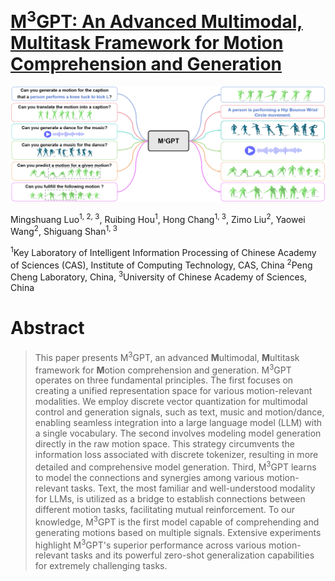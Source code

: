 # [M<sup>3</sup>GPT: An Advanced Multimodal, Multitask Framework for Motion Comprehension and Generation](https://arxiv.org/abs/2405.16273)

![](./assets/introduction_pic.png)

Mingshuang Luo<sup>1, 2, 3</sup>, Ruibing Hou<sup>1</sup>, Hong Chang<sup>1, 3</sup>, Zimo Liu<sup>2</sup>, Yaowei Wang<sup>2</sup>, Shiguang Shan<sup>1, 3</sup>

<sup>1</sup>Key Laboratory of Intelligent Information Processing of Chinese Academy of Sciences (CAS),
Institute of Computing Technology, CAS, China <sup>2</sup>Peng Cheng Laboratory, China,
<sup>3</sup>University of Chinese Academy of Sciences, China

# Abstract
> This paper presents M<sup>3</sup>GPT, an advanced **M**ultimodal, **M**ultitask  framework for **M**otion comprehension and generation.  M<sup>3</sup>GPT operates on three fundamental principles. The first focuses on creating a unified representation space for various motion-relevant modalities. We employ discrete vector quantization for multimodal control and generation signals, such as text, music and motion/dance,  enabling  seamless integration into a large language model (LLM) with a single vocabulary.
The second involves modeling model generation directly in the raw motion space. This strategy circumvents the information loss associated with discrete tokenizer, resulting in more detailed and comprehensive model generation. Third, M<sup>3</sup>GPT learns to model the connections and synergies among various motion-relevant tasks. Text, the most familiar and well-understood modality for LLMs, is utilized as a bridge to establish connections between different motion tasks, facilitating mutual 
reinforcement. To our knowledge, M<sup>3</sup>GPT is the first model capable of comprehending and generating motions based on multiple signals.
Extensive experiments highlight M<sup>3</sup>GPT's superior performance across various motion-relevant tasks and its powerful zero-shot generalization capabilities for extremely challenging tasks.

